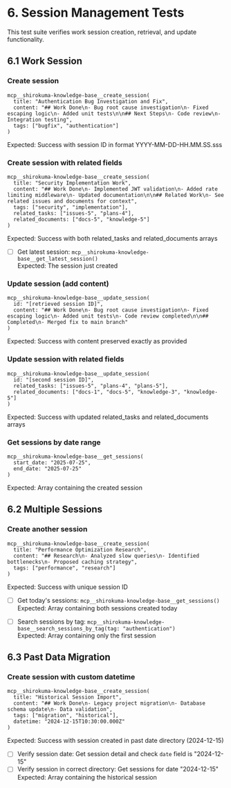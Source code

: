 # 6. Session Management Tests

This test suite verifies work session creation, retrieval, and update functionality.

## 6.1 Work Session

### Create session
```
mcp__shirokuma-knowledge-base__create_session(
  title: "Authentication Bug Investigation and Fix",
  content: "## Work Done\n- Bug root cause investigation\n- Fixed escaping logic\n- Added unit tests\n\n## Next Steps\n- Code review\n- Integration testing",
  tags: ["bugfix", "authentication"]
)
```
Expected: Success with session ID in format YYYY-MM-DD-HH.MM.SS.sss

### Create session with related fields
```
mcp__shirokuma-knowledge-base__create_session(
  title: "Security Implementation Work",
  content: "## Work Done\n- Implemented JWT validation\n- Added rate limiting middleware\n- Updated documentation\n\n## Related Work\n- See related issues and documents for context",
  tags: ["security", "implementation"],
  related_tasks: ["issues-5", "plans-4"],
  related_documents: ["docs-5", "knowledge-5"]
)
```
Expected: Success with both related_tasks and related_documents arrays

- [ ] Get latest session: `mcp__shirokuma-knowledge-base__get_latest_session()`  
      Expected: The session just created

### Update session (add content)
```
mcp__shirokuma-knowledge-base__update_session(
  id: "[retrieved session ID]",
  content: "## Work Done\n- Bug root cause investigation\n- Fixed escaping logic\n- Added unit tests\n- Code review completed\n\n## Completed\n- Merged fix to main branch"
)
```
Expected: Success with content preserved exactly as provided

### Update session with related fields
```
mcp__shirokuma-knowledge-base__update_session(
  id: "[second session ID]",
  related_tasks: ["issues-5", "plans-4", "plans-5"],
  related_documents: ["docs-1", "docs-5", "knowledge-3", "knowledge-5"]
)
```
Expected: Success with updated related_tasks and related_documents arrays

### Get sessions by date range
```
mcp__shirokuma-knowledge-base__get_sessions(
  start_date: "2025-07-25",
  end_date: "2025-07-25"
)
```
Expected: Array containing the created session

## 6.2 Multiple Sessions

### Create another session
```
mcp__shirokuma-knowledge-base__create_session(
  title: "Performance Optimization Research",
  content: "## Research\n- Analyzed slow queries\n- Identified bottlenecks\n- Proposed caching strategy",
  tags: ["performance", "research"]
)
```
Expected: Success with unique session ID

- [ ] Get today's sessions: `mcp__shirokuma-knowledge-base__get_sessions()`  
      Expected: Array containing both sessions created today

- [ ] Search sessions by tag: `mcp__shirokuma-knowledge-base__search_sessions_by_tag(tag: "authentication")`  
      Expected: Array containing only the first session

## 6.3 Past Data Migration

### Create session with custom datetime
```
mcp__shirokuma-knowledge-base__create_session(
  title: "Historical Session Import",
  content: "## Work Done\n- Legacy project migration\n- Database schema update\n- Data validation",
  tags: ["migration", "historical"],
  datetime: "2024-12-15T10:30:00.000Z"
)
```
Expected: Success with session created in past date directory (2024-12-15)

- [ ] Verify session date: Get session detail and check `date` field is "2024-12-15"
- [ ] Verify session in correct directory: Get sessions for date "2024-12-15"  
      Expected: Array containing the historical session